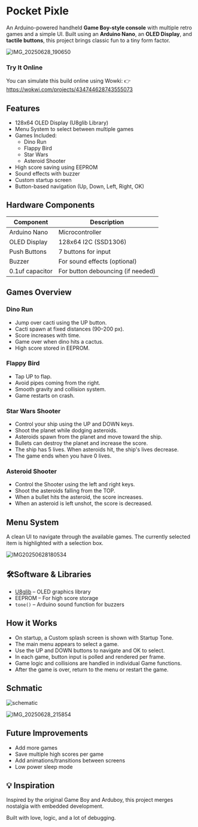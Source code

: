 # Pocket Pixle 

An Arduino-powered handheld **Game Boy-style console** with multiple retro games and a simple UI. Built using an **Arduino Nano**, an **OLED Display**, and **tactile buttons**, this project brings classic fun to a tiny form factor.

![IMG_20250628_190650](https://github.com/user-attachments/assets/b211a5c3-1179-4a9e-8812-5fc0b45c2be5)

### Try It Online
  You can simulate this build online using Wowki:
  👉 https://wokwi.com/projects/434744628743555073
## Features

- 128x64 OLED Display (U8glib Library)
- Menu System to select between multiple games
- Games Included:
  - Dino Run
  - Flappy Bird
  - Star Wars
  - Asteroid Shooter
- High score saving using EEPROM
- Sound effects with buzzer
- Custom startup screen
- Button-based navigation (Up, Down, Left, Right, OK)

## Hardware Components

| Component        | Description                      |
|------------------|-----------------------------------|
| Arduino Nano     | Microcontroller                   |
| OLED Display     | 128x64 I2C (SSD1306)              |
| Push Buttons     | 7 buttons for input
| Buzzer           | For sound effects (optional)      |
| 0.1uf capacitor  | For button debouncing (if needed) |

##  Games Overview

### Dino Run
- Jump over cacti using the UP button.
- Cacti spawn at fixed distances (90–200 px).
- Score increases with time.
- Game over when dino hits a cactus.
- High score stored in EEPROM.

### Flappy Bird
- Tap UP to flap.
- Avoid pipes coming from the right.
- Smooth gravity and collision system.
- Game restarts on crash.

### Star Wars Shooter
- Control your ship using the UP and DOWN keys.
- Shoot the planet while dodging asteroids.
- Asteroids spawn from the planet and move toward the ship.
- Bullets can destroy the planet and increase the score.
- The ship has 5 lives. When asteroids hit, the ship's lives decrease.
- The game ends when you have 0 lives.
  
### Asteroid Shooter
  - Control the Shooter using the left and right keys.
  - Shoot the asteroids falling from the TOP.
  - When a bullet hits the asteroid, the score increases.
  - When an asteroid is left unshot, the score is decreased.

## Menu System
A clean UI to navigate through the available games. The currently selected item is highlighted with a selection box.

![IMG20250628180534](https://github.com/user-attachments/assets/076fd1a2-5896-4141-8553-a0a1e2dc3b9a)


## 🛠Software & Libraries

- [U8glib](https://github.com/olikraus/u8glib) – OLED graphics library
- EEPROM – For high score storage
- `tone()` – Arduino sound function for buzzers

## How it Works

- On startup, a Custom splash screen is shown with Startup Tone.
- The main menu appears to select a game.
- Use the UP and DOWN buttons to navigate and OK to select.
- In each game, button input is polled and rendered per frame.
- Game logic and collisions are handled in individual Game functions.
- After the game is over, return to the menu or restart the game.

## Schmatic
  ![schematic](https://github.com/user-attachments/assets/f0199a89-cced-4877-8fa6-b62516cc3ef5)
  
  ![IMG_20250628_215854](https://github.com/user-attachments/assets/f55aa3b8-f3c1-47b1-a135-67e26355b2ab)

## Future Improvements

- Add more games
- Save multiple high scores per game
- Add animations/transitions between screens
- Low power sleep mode

## 💡 Inspiration

Inspired by the original Game Boy and Arduboy, this project merges nostalgia with embedded development.


Built with love, logic, and a lot of debugging.        
